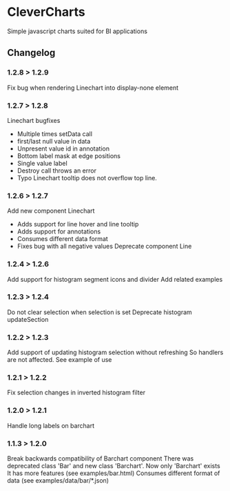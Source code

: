 # CleverCharts

Simple javascript charts suited for BI applications

## Changelog

### 1.2.8 > 1.2.9

Fix bug when rendering Linechart into display-none element

### 1.2.7 > 1.2.8

Linechart bugfixes
 * Multiple times setData call
 * first/last null value in data
 * Unpresent value id in annotation
 * Bottom label mask at edge positions
 * Single value label
 * Destroy call throws an error
 * Typo
Linechart tooltip does not overflow top line.

### 1.2.6 > 1.2.7

Add new component Linechart
 * Adds support for line hover and line tooltip
 * Adds support for annotations
 * Consumes different data format
 * Fixes bug with all negative values
Deprecate component Line

### 1.2.4 > 1.2.6

Add support for histogram segment icons and divider
Add related examples

### 1.2.3 > 1.2.4

Do not clear selection when selection is set
Deprecate histogram updateSection

### 1.2.2 > 1.2.3

Add support of updating histogram selection without refreshing
So handlers are not affected. See example of use

### 1.2.1 > 1.2.2

Fix selection changes in inverted histogram filter

### 1.2.0 > 1.2.1

Handle long labels on barchart

### 1.1.3 > 1.2.0

Break backwards compatibility of Barchart component
There was deprecated class 'Bar' and new class 'Barchart'. Now only 'Barchart' exists
It has more features (see examples/bar.html)
Consumes different format of data (see examples/data/bar/*.json)

